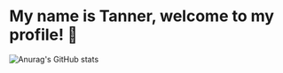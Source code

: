 # My name is Tanner, welcome to my profile! 👋
![Anurag's GitHub stats](https://github-readme-stats.vercel.app/api?username=tannerb2005&show_icons=true&bg_color=00000000)

